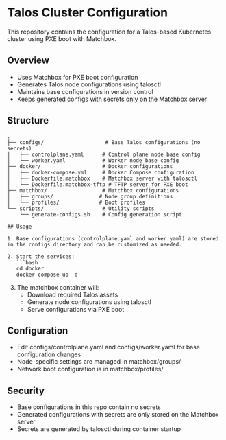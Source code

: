 # Talos Cluster Configuration

This repository contains the configuration for a Talos-based Kubernetes cluster using PXE boot with Matchbox.

## Overview

- Uses Matchbox for PXE boot configuration
- Generates Talos node configurations using talosctl
- Maintains base configurations in version control
- Keeps generated configs with secrets only on the Matchbox server

## Structure

```
.
├── configs/                    # Base Talos configurations (no secrets)
│   ├── controlplane.yaml      # Control plane node base config
│   └── worker.yaml            # Worker node base config
├── docker/                    # Docker configurations
│   ├── docker-compose.yml     # Docker Compose configuration
│   ├── Dockerfile.matchbox    # Matchbox server with talosctl
│   └── Dockerfile.matchbox-tftp # TFTP server for PXE boot
├── matchbox/                  # Matchbox configurations
│   ├── groups/               # Node group definitions
│   └── profiles/             # Boot profiles
└── scripts/                   # Utility scripts
    └── generate-configs.sh    # Config generation script

## Usage

1. Base configurations (controlplane.yaml and worker.yaml) are stored in the configs directory and can be customized as needed.

2. Start the services:
   ```bash
   cd docker
   docker-compose up -d
   ```

3. The matchbox container will:
   - Download required Talos assets
   - Generate node configurations using talosctl
   - Serve configurations via PXE boot

## Configuration

- Edit configs/controlplane.yaml and configs/worker.yaml for base configuration changes
- Node-specific settings are managed in matchbox/groups/
- Network boot configuration is in matchbox/profiles/

## Security

- Base configurations in this repo contain no secrets
- Generated configurations with secrets are only stored on the Matchbox server
- Secrets are generated by talosctl during container startup
